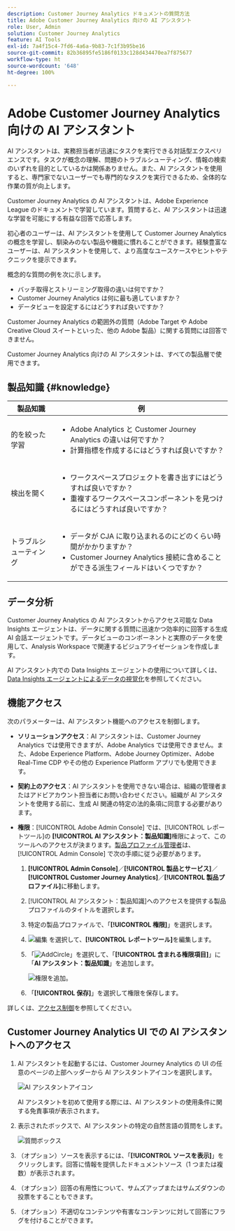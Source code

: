 ```yaml
---
description: Customer Journey Analytics ドキュメントの質問方法
title: Adobe Customer Journey Analytics 向けの AI アシスタント
role: User, Admin
solution: Customer Journey Analytics
feature: AI Tools
exl-id: 7a4f15c4-7fd6-4a6a-9b83-7c1f3b95be16
source-git-commit: 82b36895fe5186f0133c128d434470ea7f875677
workflow-type: ht
source-wordcount: '648'
ht-degree: 100%

---
```



# Adobe Customer Journey Analytics 向けの AI アシスタント

AI アシスタントは、実務担当者が迅速にタスクを実行できる対話型エクスペリエンスです。タスクが概念の理解、問題のトラブルシューティング、情報の検索のいずれを目的としているかは関係ありません。また、AI アシスタントを使用すると、専門家でないユーザーでも専門的なタスクを実行できるため、全体的な作業の質が向上します。

Customer Journey Analytics の AI アシスタントは、Adobe Experience League のドキュメントで学習しています。質問すると、AI アシスタントは迅速な学習を可能にする有益な回答で応答します。

初心者のユーザーは、AI アシスタントを使用して Customer Journey Analytics の概念を学習し、馴染みのない製品や機能に慣れることができます。経験豊富なユーザーは、AI アシスタントを使用して、より高度なユースケースやヒントやテクニックを提示できます。

概念的な質問の例を次に示します。

* バッチ取得とストリーミング取得の違いは何ですか？
* Customer Journey Analytics は何に最も適していますか？
* データビューを設定するにはどうすれば良いですか？

Customer Journey Analytics の範囲外の質問（Adobe Target や Adobe Creative Cloud スイートといった、他の Adobe 製品）に関する質問には回答できません。

Customer Journey Analytics 向けの AI アシスタントは、すべての製品層で使用できます。

## 製品知識 {#knowledge}

| 製品知識 | 例 |
| --- | --- |
| 的を絞った学習 | <ul><li>Adobe Analytics と Customer Journey Analytics の違いは何ですか？</li><li>計算指標を作成するにはどうすれば良いですか？</li></ul> |
| 検出を開く | <ul><li>ワークスペースプロジェクトを書き出すにはどうすれば良いですか？</li><li>重複するワークスペースコンポーネントを見つけるにはどうすれば良いですか？</li></ul> |
| トラブルシューティング | <ul><li>データが CJA に取り込まれるのにどのくらい時間がかかりますか？</li><li>Customer Journey Analytics 接続に含めることができる派生フィールドはいくつですか？</li></ul> |

## データ分析

Customer Journey Analytics の AI アシスタントからアクセス可能な Data Insights エージェントは、データに関する質問に迅速かつ効率的に回答する生成 AI 会話エージェントです。データビューのコンポーネントと実際のデータを使用して、Analysis Workspace で関連するビジュアライゼーションを作成します。

AI アシスタント内での Data Insights エージェントの使用について詳しくは、[Data Insights エージェントによるデータの視覚化](/help/data-analysis-ai.md)を参照してください。

## 機能アクセス

次のパラメーターは、AI アシスタント機能へのアクセスを制御します。

* **ソリューションアクセス**：AI アシスタントは、Customer Journey Analytics では使用できますが、Adobe Analytics では使用できません。また、Adobe Experience Platform、Adobe Journey Optimizer、Adobe Real-Time CDP やその他の Experience Platform アプリでも使用できます。

* **契約上のアクセス**：AI アシスタントを使用できない場合は、組織の管理者またはアドビアカウント担当者にお問い合わせください。組織が AI アシスタントを使用する前に、生成 AI 関連の特定の法的条項に同意する必要があります。

* **権限**：[!UICONTROL Adobe Admin Console] では、[!UICONTROL レポートツール]の **[!UICONTROL AI アシスタント：製品知識]**&#x200B;権限によって、このツールへのアクセスが決まります。[製品プロファイル管理者](https://helpx.adobe.com/jp/enterprise/using/manage-product-profiles.html)は、[!UICONTROL Admin Console] で次の手順に従う必要があります。
   1. **[!UICONTROL Admin Console]**／**[!UICONTROL 製品とサービス]**／**[!UICONTROL Customer Journey Analytics]**／**[!UICONTROL 製品プロファイル]**&#x200B;に移動します。
   1. [!UICONTROL AI アシスタント：製品知識]へのアクセスを提供する製品プロファイルのタイトルを選択します。
   1. 特定の製品プロファイルで、「**[!UICONTROL 権限]**」を選択します。
   1. ![編集](/help/assets/icons/Edit.svg) を選択して、**[!UICONTROL レポートツール]**&#x200B;を編集します。
   1. 「![AddCircle](/help/assets/icons/AddCircle.svg)」を選択して、「**[!UICONTROL 含まれる権限項目]**」に「**AI アシスタント：製品知識**」を追加します。

      ![権限を追加](assets/ai-assistant-permissions.png)。

   1. 「**[!UICONTROL 保存]**」を選択して権限を保存します。

詳しくは、[アクセス制御](/help/technotes/access-control.md#access-control)を参照してください。

## Customer Journey Analytics UI での AI アシスタントへのアクセス

1. AI アシスタントを起動するには、Customer Journey Analytics の UI の任意のページの上部ヘッダーから AI アシスタントアイコンを選択します。

   ![AI アシスタントアイコン](assets/ai-asst1.png)

   AI アシスタントを初めて使用する際には、AI アシスタントの使用条件に関する免責事項が表示されます。

1. 表示されたボックスで、AI アシスタントの特定の自然言語の質問をします。

   ![質問ボックス](assets/ai-asst2.png)

1. （オプション）ソースを表示するには、「**[!UICONTROL ソースを表示]**」をクリックします。回答に情報を提供したドキュメントソース（1 つまたは複数）が表示されます。

1. （オプション）回答の有用性について、サムズアップまたはサムズダウンの投票をすることもできます。

1. （オプション）不適切なコンテンツや有害なコンテンツに対して回答にフラグを付けることができます。
